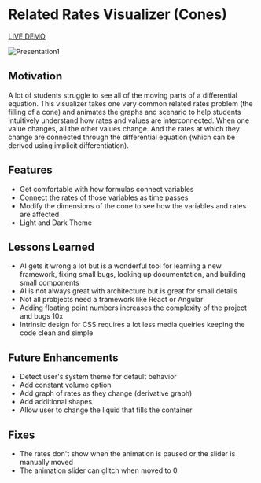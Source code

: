 # Related Rates Visualizer (Cones)

[LIVE DEMO](https://rennacarver.github.io/Cone-Related-Rates-Visualizer/)

![Presentation1](https://github.com/user-attachments/assets/d23f2c4f-792b-472a-a4d6-bedab591a24e)

## Motivation

A lot of students struggle to see all of the moving parts of a differential equation. This visualizer takes one very common related rates problem (the filling of a cone) and animates the graphs and scenario to help students intuitively understand how rates and values are interconnected. When one value changes, all the other values change. And the rates at which they change are connected through the differential equation (which can be derived using implicit differentiation).

## Features

- Get comfortable with how formulas connect variables
- Connect the rates of those variables as time passes
- Modify the dimensions of the cone to see how the variables and rates are affected
- Light and Dark Theme

## Lessons Learned

- AI gets it wrong a lot but is a wonderful tool for learning a new framework, fixing small bugs, looking up documentation, and building small components
- AI is not always great with architecture but is great for small details
- Not all probjects need a framework like React or Angular
- Adding floating point numbers increases the complexity of the project and bugs 10x
- Intrinsic design for CSS requires a lot less media queiries keeping the code clean and simple

## Future Enhancements

- Detect user's system theme for default behavior
- Add constant volume option
- Add graph of rates as they change (derivative graph)
- Add additional shapes
- Allow user to change the liquid that fills the container

## Fixes

- The rates don't show when the animation is paused or the slider is manually moved
- The animation slider can glitch when moved to 0
